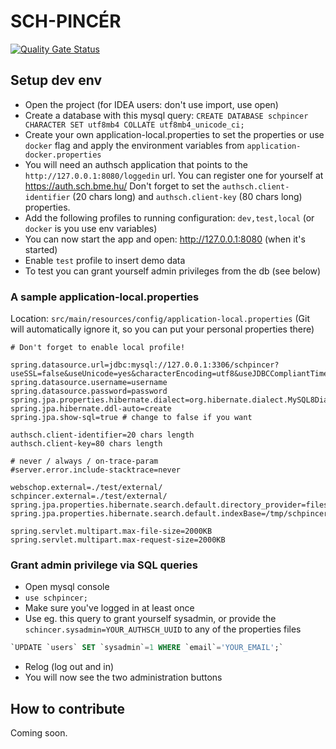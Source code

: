 SCH-PINCÉR
===

[![Quality Gate Status](https://sonarcloud.io/api/project_badges/measure?project=kir-dev_sch-pincer&metric=alert_status)](https://sonarcloud.io/dashboard?id=kir-dev_sch-pincer)


## Setup dev env

- Open the project (for IDEA users: don't use import, use open)
- Create a database with this mysql query: `CREATE DATABASE schpincer CHARACTER SET utf8mb4 COLLATE utf8mb4_unicode_ci;`
- Create your own application-local.properties to set the properties or use `docker` flag and apply the environment variables from `application-docker.properties`
- You will need an authsch application that points to the `http://127.0.0.1:8080/loggedin` url. You can register one for yourself at https://auth.sch.bme.hu/ Don't forget to set the `authsch.client-identifier` (20 chars long) and `authsch.client-key` (80 chars long) properties.
- Add the following profiles to running configuration: `dev,test,local` (or `docker` is you use env variables)
- You can now start the app and open: http://127.0.0.1:8080 (when it's started)
- Enable `test` profile to insert demo data
- To test you can grant yourself admin privileges from the db (see below)

### A sample application-local.properties

Location: `src/main/resources/config/application-local.properties` (Git will automatically ignore it, so you can put your personal properties there)

```
# Don't forget to enable local profile!

spring.datasource.url=jdbc:mysql://127.0.0.1:3306/schpincer?useSSL=false&useUnicode=yes&characterEncoding=utf8&useJDBCCompliantTimezoneShift=true&useLegacyDatetimeCode=false&serverTimezone=UTC
spring.datasource.username=username
spring.datasource.password=password
spring.jpa.properties.hibernate.dialect=org.hibernate.dialect.MySQL8Dialect
spring.jpa.hibernate.ddl-auto=create
spring.jpa.show-sql=true # change to false if you want

authsch.client-identifier=20 chars length
authsch.client-key=80 chars length

# never / always / on-trace-param
#server.error.include-stacktrace=never

webschop.external=./test/external/
schpincer.external=./test/external/
spring.jpa.properties.hibernate.search.default.directory_provider=filesystem
spring.jpa.properties.hibernate.search.default.indexBase=/tmp/schpincer/search/

spring.servlet.multipart.max-file-size=2000KB
spring.servlet.multipart.max-request-size=2000KB
```

### Grant admin privilege via SQL queries

- Open mysql console
- `use schpincer;`
- Make sure you've logged in at least once
- Use eg. this query to grant yourself sysadmin, or provide the `schincer.sysadmin=YOUR_AUTHSCH_UUID` to any of the properties files

```sql
`UPDATE `users` SET `sysadmin`=1 WHERE `email`='YOUR_EMAIL';`
```

- Relog (log out and in)
- You will now see the two administration buttons

## How to contribute

Coming soon.

